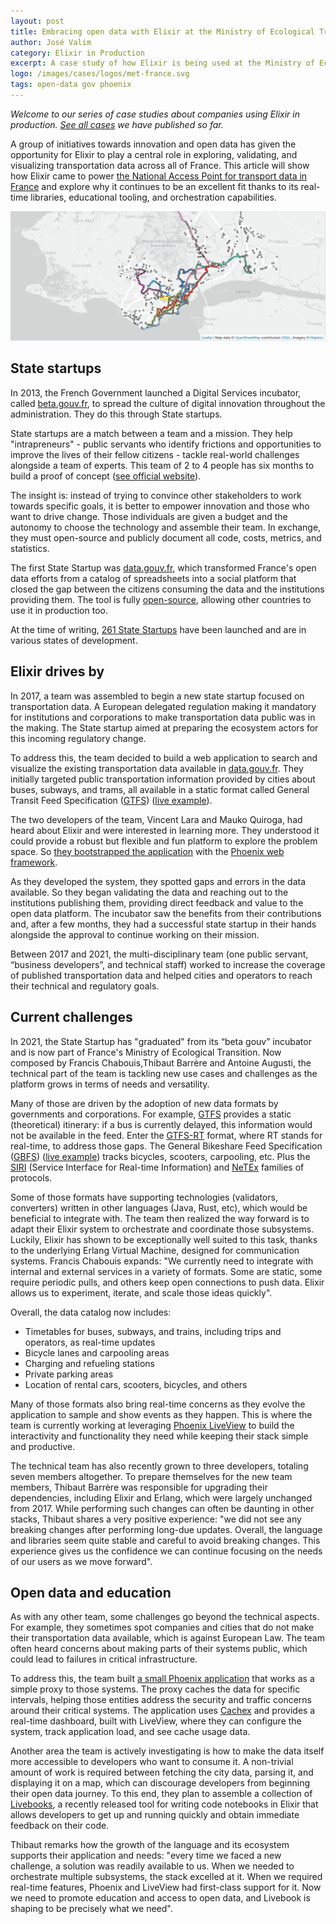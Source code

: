 ```yaml
---
layout: post
title: Embracing open data with Elixir at the Ministry of Ecological Transition in France
author: José Valim
category: Elixir in Production
excerpt: A case study of how Elixir is being used at the Ministry of Ecological Transition in France.
logo: /images/cases/logos/met-france.svg
tags: open-data gov phoenix
---
```


*Welcome to our series of case studies about companies using Elixir in production. [See all cases](/cases.html) we have published so far.*

A group of initiatives towards innovation and open data has given the opportunity for Elixir to play a central role in exploring, validating, and visualizing transportation data across all of France. This article will show how Elixir came to power [the National Access Point for transport data in France](https://transport.data.gouv.fr/) and explore why it continues to be an excellent fit thanks to its real-time libraries, educational tooling, and orchestration capabilities.

![Sample map of transports](/images/cases/bg/met-france.png)

## State startups

In 2013, the French Government launched a Digital Services incubator, called [beta.gouv.fr](https://beta.gouv.fr), to spread the culture of digital innovation throughout the administration. They do this through State startups.

State startups are a match between a team and a mission. They help "intrapreneurs" - public servants who identify frictions and opportunities to improve the lives of their fellow citizens - tackle real-world challenges alongside a team of experts. This team of 2 to 4 people has six months to build a proof of concept ([see official website](https://beta.gouv.fr/en/)).

The insight is: instead of trying to convince other stakeholders to work towards specific goals, it is better to empower innovation and those who want to drive change. Those individuals are given a budget and the autonomy to choose the technology and assemble their team. In exchange, they must open-source and publicly document all code, costs, metrics, and statistics.

The first State Startup was [data.gouv.fr](https://www.data.gouv.fr/en), which transformed France's open data efforts from a catalog of spreadsheets into a social platform that closed the gap between the citizens consuming the data and the institutions providing them. The tool is fully [open-source](https://github.com/opendatateam/udata), allowing other countries to use it in production too.

At the time of writing, [261 State Startups](https://beta.gouv.fr/startups/) have been launched and are in various states of development.


## Elixir drives by

In 2017, a team was assembled to begin a new state startup focused on transportation data. A European delegated regulation making it mandatory for institutions and corporations to make transportation data public was in the making. The State startup aimed at preparing the ecosystem actors for this incoming regulatory change.

To address this, the team decided to build a web application to search and visualize the existing transportation data available in [data.gouv.fr](https://www.data.gouv.fr). They initially targeted public transportation information provided by cities about buses, subways, and trams, all available in a static format called General Transit Feed Specification ([GTFS](https://gtfs.org/)) ([live example](https://transport.data.gouv.fr/resources/50471#visualization)).

The two developers of the team, Vincent Lara and Mauko Quiroga, had heard about Elixir and were interested in learning more. They understood it could provide a robust but flexible and fun platform to explore the problem space. So [they bootstrapped the application](https://github.com/etalab/transport-site/commit/837a048c37ac31151b51ac09432dbcbff3917de5) with the [Phoenix web framework](https://phoenixframework.org/).

As they developed the system, they spotted gaps and errors in the data available. So they began validating the data and reaching out to the institutions publishing them, providing direct feedback and value to the open data platform. The incubator saw the benefits from their contributions and, after a few months, they had a successful state startup in their hands alongside the approval to continue working on their mission.

Between 2017 and 2021, the multi-disciplinary team (one public servant, “business developers”, and technical staff)  worked to increase the coverage of published transportation data and helped cities and operators to reach their technical and regulatory goals.


## Current challenges

In 2021, the State Startup has "graduated" from its “beta gouv” incubator and is now part of France's Ministry of Ecological Transition. Now composed by Francis Chabouis,Thibaut Barrère and Antoine Augusti, the technical part of the team is tackling new use cases and challenges as the platform grows in terms of needs and versatility.

Many of those are driven by the adoption of new data formats by governments and corporations. For example, [GTFS](https://github.com/google/transit/tree/master/gtfs/spec/en) provides a static (theoretical) itinerary: if a bus is currently delayed, this information would not be available in the feed. Enter the [GTFS-RT](https://github.com/google/transit/tree/master/gtfs-realtime/spec/en) format, where RT stands for real-time, to address those gaps. The General Bikeshare Feed Specification ([GBFS](https://nabsa.net/resources/gbfs/)) ([live example](https://transport.data.gouv.fr/datasets/velos-libre-service-creteil-cristolib-disponibilite-en-temps-reel/)) tracks bicycles, scooters, carpooling, etc. Plus the [SIRI](https://en.wikipedia.org/wiki/Service_Interface_for_Real_Time_Information) (Service Interface for Real-time Information) and [NeTEx](https://en.wikipedia.org/wiki/NeTEx) families of protocols.

Some of those formats have supporting technologies (validators, converters) written in other languages (Java, Rust, etc), which would be beneficial to integrate with. The team then realized the way forward is to adapt their Elixir system to orchestrate and coordinate those subsystems. Luckily, Elixir has shown to be exceptionally well suited to this task, thanks to the underlying Erlang Virtual Machine, designed for communication systems. Francis Chabouis expands: "We currently need to integrate with internal and external services in a variety of formats. Some are static, some require periodic pulls, and others keep open connections to push data. Elixir allows us to experiment, iterate, and scale those ideas quickly".

Overall, the data catalog now includes:



* Timetables for buses, subways, and trains, including trips and operators, as real-time updates
* Bicycle lanes and carpooling areas
* Charging and refueling stations
* Private parking areas
* Location of rental cars, scooters, bicycles, and others

Many of those formats also bring real-time concerns as they evolve the application to sample and show events as they happen. This is where the team is currently working at leveraging [Phoenix LiveView](http://github.com/phoenixframework/phoenix_live_view) to build the interactivity and functionality they need while keeping their stack simple and productive. 

The technical team has also recently grown to three developers, totaling seven members altogether. To prepare themselves for the new team members, Thibaut Barrère was responsible for upgrading their dependencies, including Elixir and Erlang, which were largely unchanged from 2017. While performing such changes can often be daunting in other stacks, Thibaut shares a very positive experience: "we did not see any breaking changes after performing long-due updates. Overall, the language and libraries seem quite stable and careful to avoid breaking changes. This experience gives us the confidence we can continue focusing on the needs of our users as we move forward".


## Open data and education

As with any other team, some challenges go beyond the technical aspects. For example, they sometimes spot companies and cities that do not make their transportation data available, which is against European Law. The team often heard concerns about making parts of their systems public, which could lead to failures in critical infrastructure.

To address this, the team built [a small Phoenix application](https://github.com/etalab/transport-site/tree/master/apps/unlock) that works as a simple proxy to those systems. The proxy caches the data for specific intervals, helping those entities address the security and traffic concerns around their critical systems. The application uses [Cachex](https://github.com/whitfin/cachex) and provides a real-time dashboard, built with LiveView, where they can configure the system, track application load, and see cache usage data.

Another area the team is actively investigating is how to make the data itself more accessible to developers who want to consume it. A non-trivial amount of work is required between fetching the city data, parsing it, and displaying it on a map, which can discourage developers from beginning their open data journey. To this end, they plan to assemble a collection of [Livebooks](http://github.com/livebook-dev/livebook), a recently released tool for writing code notebooks in Elixir that allows developers to get up and running quickly and obtain immediate feedback on their code.

Thibaut remarks how the growth of the language and its ecosystem supports their application and needs: "every time we faced a new challenge, a solution was readily available to us. When we needed to orchestrate multiple subsystems, the stack excelled at it. When we required real-time features, Phoenix and LiveView had first-class support for it. Now we need to promote education and access to open data, and Livebook is shaping to be precisely what we need".
